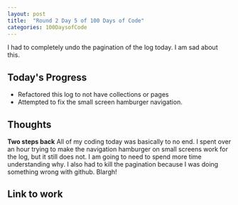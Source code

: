 ```yaml
---
layout: post
title:  "Round 2 Day 5 of 100 Days of Code"
categories: 100DaysofCode
---
```


I had to completely undo the pagination of the log today. I am sad about this.

## Today's Progress
+ Refactored this log to not have collections or pages
+ Attempted to fix the small screen hamburger navigation.


## Thoughts  
**Two steps back** All of my coding today was basically to no end. I spent over an hour trying to make the navigation hamburger on small screens work for the log, but it still does not. I am going to need to spend more time understanding why. I also had to kill the pagination because I was doing something wrong with github. Blargh!

## Link to work